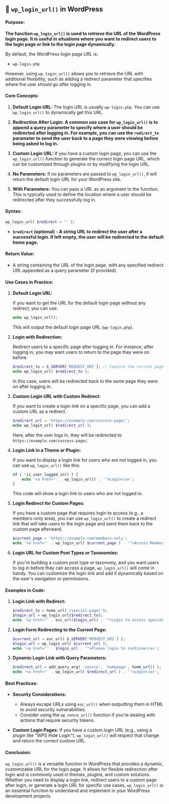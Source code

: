 ## 📌 `wp_login_url()` in WordPress

#### **Purpose:**

**The function `wp_login_url()` is used to retrieve the URL of the WordPress login page. It is useful in situations where you want to redirect users to the login page or link to the login page dynamically.**

By default, the WordPress login page URL is:
- `wp-login.php`

However, using `wp_login_url()` allows you to retrieve the URL with additional flexibility, such as adding a redirect parameter that specifies where the user should go after logging in.

#### **Core Concepts:**

1. **Default Login URL:**
   The login URL is usually `wp-login.php`. You can use `wp_login_url()` to dynamically get this URL.

2. **Redirection After Login:**
  **A common use case for `wp_login_url()` is to append a query parameter to specify where a user should be redirected after logging in. For example, you can use the `redirect_to` parameter to send the user back to a page they were viewing before being asked to log in.**

3. **Custom Login URL:**
   If you have a custom login page, you can use the `wp_login_url()` function to generate the correct login page URL, which can be customized through plugins or by modifying the login URL.

4. **No Parameters:**
   If no parameters are passed to `wp_login_url()`, it will return the default login URL for your WordPress site.

5. **With Parameters:**
   You can pass a URL as an argument to the function. This is typically used to define the location where a user should be redirected after they successfully log in.

#### **Syntax:**

```php
wp_login_url( $redirect = '' );
```

- **`$redirect` (optional) - A string URL to redirect the user after a successful login. If left empty, the user will be redirected to the default home page.**

#### **Return Value:**

- A string containing the URL of the login page, with any specified redirect URL appended as a query parameter (if provided).

#### **Use Cases in Practice:**

1. **Default Login URL:**

   If you want to get the URL for the default login page without any redirect, you can use:

   ```php
   echo wp_login_url();
   ```

   This will output the default login page URL (`wp-login.php`).

2. **Login with Redirection:**

   Redirect users to a specific page after logging in. For instance, after logging in, you may want users to return to the page they were on before.

   ```php
   $redirect_to = $_SERVER['REQUEST_URI']; // Capture the current page URL
   echo wp_login_url( $redirect_to );
   ```

   In this case, users will be redirected back to the same page they were on after logging in.

3. **Custom Login URL with Custom Redirect:**

   If you want to create a login link on a specific page, you can add a custom URL as a redirect.

   ```php
   $redirect_url = 'https://example.com/success-page/';
   echo wp_login_url( $redirect_url );
   ```

   Here, after the user logs in, they will be redirected to `https://example.com/success-page/`.

4. **Login Link in a Theme or Plugin:**

   If you want to display a login link for users who are not logged in, you can use `wp_login_url()` like this:

   ```php
   if ( !is_user_logged_in() ) {
       echo '<a href="' . wp_login_url() . '">Login</a>';
   }
   ```

   This code will show a login link to users who are not logged in.

5. **Login Redirect for Custom Pages:**

   If you have a custom page that requires login to access (e.g., a members-only area), you can use `wp_login_url()` to create a redirect link that will take users to the login page and send them back to the custom page afterward.

   ```php
   $current_page = 'https://example.com/members-only';
   echo '<a href="' . wp_login_url( $current_page ) . '">Access Members-Only Area</a>';
   ```

6. **Login URL for Custom Post Types or Taxonomies:**

   If you're building a custom post type or taxonomy, and you want users to log in before they can access a page, `wp_login_url()` will come in handy. You can customize the login link and add it dynamically based on the user's navigation or permissions.

#### **Examples in Code:**

1. **Login Link with Redirect:**
   ```php
   $redirect_to = home_url('/special-page/');
   $login_url = wp_login_url($redirect_to);
   echo '<a href="' . esc_url($login_url) . '">Login to access special content</a>';
   ```

2. **Login Form Redirecting to the Current Page:**
   ```php
   $current_url = esc_url( $_SERVER['REQUEST_URI'] );
   $login_url = wp_login_url( $current_url );
   echo '<a href="' . $login_url . '">Please login to continue</a>';
   ```

3. **Dynamic Login Link with Query Parameters:**
   ```php
   $redirect_url = add_query_arg( 'source', 'homepage', home_url() );
   echo '<a href="' . wp_login_url( $redirect_url ) . '">Login</a>';
   ```

#### **Best Practices:**

- **Security Considerations:**
  - Always escape URLs using `esc_url()` when outputting them in HTML to avoid security vulnerabilities.
  - Consider using the `wp_nonce_url()` function if you're dealing with actions that require security tokens.

- **Custom Login Pages:**
  If you have a custom login URL (e.g., using a plugin like "WPS Hide Login"), `wp_login_url()` will respect that change and return the correct custom URL.

#### **Conclusion:**

`wp_login_url()` is a versatile function in WordPress that provides a dynamic, customizable URL for the login page. It allows for flexible redirection after login and is commonly used in themes, plugins, and custom solutions. Whether you need to display a login link, redirect users to a custom page after login, or generate a login URL for specific use cases, `wp_login_url()` is an essential function to understand and implement in your WordPress development projects.